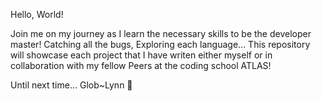 Hello, World!

Join me on my journey as I learn the necessary skills to be the developer master! 
Catching all the bugs, Exploring each language...
This repository will showcase each project that I have writen either myself or 
in collaboration with my fellow Peers at the coding school ATLAS! 

Until next time...
      Glob~Lynn 🥈

